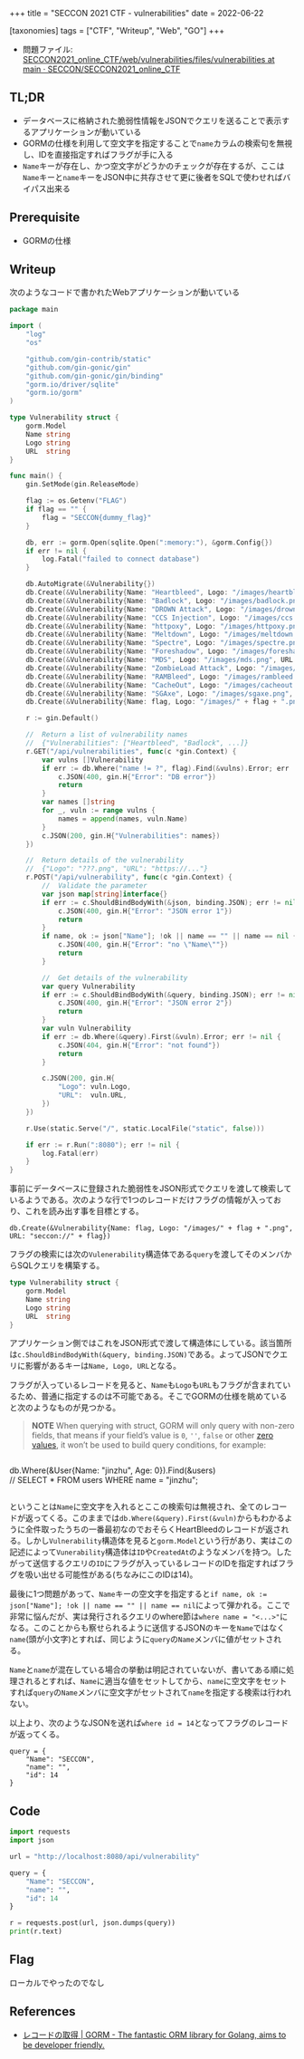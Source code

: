 +++
title = "SECCON 2021 CTF - vulnerabilities"
date = 2022-06-22

[taxonomies]
tags = ["CTF", "Writeup", "Web", "GO"]
+++

- 問題ファイル: [SECCON2021_online_CTF/web/vulnerabilities/files/vulnerabilities at main · SECCON/SECCON2021_online_CTF](https://github.com/SECCON/SECCON2021_online_CTF/tree/main/web/vulnerabilities/files/vulnerabilities)

## TL;DR

- データベースに格納された脆弱性情報をJSONでクエリを送ることで表示するアプリケーションが動いている
- GORMの仕様を利用して空文字を指定することで`name`カラムの検索句を無視し、IDを直接指定すればフラグが手に入る
- `Name`キーが存在し、かつ空文字がどうかのチェックが存在するが、ここは`Name`キーと`name`キーをJSON中に共存させて更に後者をSQLで使わせればバイパス出来る

## Prerequisite

- GORMの仕様

## Writeup

次のようなコードで書かれたWebアプリケーションが動いている

```go
package main

import (
	"log"
	"os"

	"github.com/gin-contrib/static"
	"github.com/gin-gonic/gin"
	"github.com/gin-gonic/gin/binding"
	"gorm.io/driver/sqlite"
	"gorm.io/gorm"
)

type Vulnerability struct {
	gorm.Model
	Name string
	Logo string
	URL  string
}

func main() {
	gin.SetMode(gin.ReleaseMode)

	flag := os.Getenv("FLAG")
	if flag == "" {
		flag = "SECCON{dummy_flag}"
	}

	db, err := gorm.Open(sqlite.Open(":memory:"), &gorm.Config{})
	if err != nil {
		log.Fatal("failed to connect database")
	}

	db.AutoMigrate(&Vulnerability{})
	db.Create(&Vulnerability{Name: "Heartbleed", Logo: "/images/heartbleed.png", URL: "https://heartbleed.com/"})
	db.Create(&Vulnerability{Name: "Badlock", Logo: "/images/badlock.png", URL: "http://badlock.org/"})
	db.Create(&Vulnerability{Name: "DROWN Attack", Logo: "/images/drown.png", URL: "https://drownattack.com/"})
	db.Create(&Vulnerability{Name: "CCS Injection", Logo: "/images/ccs.png", URL: "http://ccsinjection.lepidum.co.jp/"})
	db.Create(&Vulnerability{Name: "httpoxy", Logo: "/images/httpoxy.png", URL: "https://httpoxy.org/"})
	db.Create(&Vulnerability{Name: "Meltdown", Logo: "/images/meltdown.png", URL: "https://meltdownattack.com/"})
	db.Create(&Vulnerability{Name: "Spectre", Logo: "/images/spectre.png", URL: "https://meltdownattack.com/"})
	db.Create(&Vulnerability{Name: "Foreshadow", Logo: "/images/foreshadow.png", URL: "https://foreshadowattack.eu/"})
	db.Create(&Vulnerability{Name: "MDS", Logo: "/images/mds.png", URL: "https://mdsattacks.com/"})
	db.Create(&Vulnerability{Name: "ZombieLoad Attack", Logo: "/images/zombieload.png", URL: "https://zombieloadattack.com/"})
	db.Create(&Vulnerability{Name: "RAMBleed", Logo: "/images/rambleed.png", URL: "https://rambleed.com/"})
	db.Create(&Vulnerability{Name: "CacheOut", Logo: "/images/cacheout.png", URL: "https://cacheoutattack.com/"})
	db.Create(&Vulnerability{Name: "SGAxe", Logo: "/images/sgaxe.png", URL: "https://cacheoutattack.com/"})
	db.Create(&Vulnerability{Name: flag, Logo: "/images/" + flag + ".png", URL: "seccon://" + flag})

	r := gin.Default()

	//	Return a list of vulnerability names
	//	{"Vulnerabilities": ["Heartbleed", "Badlock", ...]}
	r.GET("/api/vulnerabilities", func(c *gin.Context) {
		var vulns []Vulnerability
		if err := db.Where("name != ?", flag).Find(&vulns).Error; err != nil {
			c.JSON(400, gin.H{"Error": "DB error"})
			return
		}
		var names []string
		for _, vuln := range vulns {
			names = append(names, vuln.Name)
		}
		c.JSON(200, gin.H{"Vulnerabilities": names})
	})

	//	Return details of the vulnerability
	//	{"Logo": "???.png", "URL": "https://..."}
	r.POST("/api/vulnerability", func(c *gin.Context) {
		//	Validate the parameter
		var json map[string]interface{}
		if err := c.ShouldBindBodyWith(&json, binding.JSON); err != nil {
			c.JSON(400, gin.H{"Error": "JSON error 1"})
			return
		}
		if name, ok := json["Name"]; !ok || name == "" || name == nil {
			c.JSON(400, gin.H{"Error": "no \"Name\""})
			return
		}

		//	Get details of the vulnerability
		var query Vulnerability
		if err := c.ShouldBindBodyWith(&query, binding.JSON); err != nil {
			c.JSON(400, gin.H{"Error": "JSON error 2"})
			return
		}
		var vuln Vulnerability
		if err := db.Where(&query).First(&vuln).Error; err != nil {
			c.JSON(404, gin.H{"Error": "not found"})
			return
		}

		c.JSON(200, gin.H{
			"Logo": vuln.Logo,
			"URL":  vuln.URL,
		})
	})

	r.Use(static.Serve("/", static.LocalFile("static", false)))

	if err := r.Run(":8080"); err != nil {
		log.Fatal(err)
	}
}

```

事前にデータベースに登録された脆弱性をJSON形式でクエリを渡して検索しているようである。次のような行で1つのレコードだけフラグの情報が入っており、これを読み出す事を目標とする。

`db.Create(&Vulnerability{Name: flag, Logo: "/images/" + flag + ".png", URL: "seccon://" + flag})`

フラグの検索には次の`Vulenerability`構造体である`query`を渡してそのメンバからSQLクエリを構築する。

```go
type Vulnerability struct {
	gorm.Model
	Name string
	Logo string
	URL  string
}
```

アプリケーション側ではこれをJSON形式で渡して構造体にしている。該当箇所は`c.ShouldBindBodyWith(&query, binding.JSON)`である。よってJSONでクエリに影響があるキーは`Name, Logo, URL`となる。

フラグが入っているレコードを見ると、`Name`も`Logo`も`URL`もフラグが含まれているため、普通に指定するのは不可能である。そこでGORMの仕様を眺めていると次のようなものが見つかる。

> **NOTE** When querying with struct, GORM will only query with non-zero fields, that means if your field’s value is `0`, `''`, `false` or other [zero values](https://tour.golang.org/basics/12), it won’t be used to build query conditions, for example:

> ```
db.Where(&User{Name: "jinzhu", Age: 0}).Find(&users)  
// SELECT * FROM users WHERE name = "jinzhu";
> ```

ということは`Name`に空文字を入れるとここの検索句は無視され、全てのレコードが返ってくる。このままでは`db.Where(&query).First(&vuln)`からもわかるように全件取ったうちの一番最初なのでおそらくHeartBleedのレコードが返される。しかし`Vulnerability`構造体を見ると`gorm.Model`という行があり、実はこの記述によって`Vunerability`構造体は`ID`や`CreatedAt`のようなメンバを持つ。したがって送信するクエリの`ID`にフラグが入っているレコードのIDを指定すればフラグを吸い出せる可能性がある(ちなみにこのIDは14)。

最後に1つ問題があって、`Name`キーの空文字を指定すると`if name, ok := json["Name"]; !ok || name == "" || name == nil`によって弾かれる。ここで非常に悩んだが、実は発行されるクエリのwhere節は`where name = "<...>"`になる。このことからも察せられるように送信するJSONのキーを`Name`ではなく`name`(頭が小文字)とすれば、同じように`query`の`Name`メンバに値がセットされる。

`Name`と`name`が混在している場合の挙動は明記されていないが、書いてある順に処理されるとすれば、`Name`に適当な値をセットしてから、`name`に空文字をセットすれば`query`の`Name`メンバに空文字がセットされて`name`を指定する検索は行われない。

以上より、次のようなJSONを送れば`where id = 14`となってフラグのレコードが返ってくる。

```
query = {
    "Name": "SECCON",
    "name": "",
    "id": 14
}
```

## Code

```python
import requests
import json

url = "http://localhost:8080/api/vulnerability"

query = {
    "Name": "SECCON",
    "name": "",
    "id": 14
}

r = requests.post(url, json.dumps(query))
print(r.text)
```

## Flag

ローカルでやったのでなし

## References

- [レコードの取得 | GORM - The fantastic ORM library for Golang, aims to be developer friendly.](https://gorm.io/ja_JP/docs/query.html)
